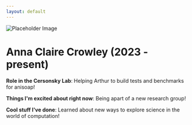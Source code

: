 ```yaml
---
layout: default
---
```


<!-- Replace `example_student` with your name -->
<img src="/website/assets/img/anna_claire_crowley.png" alt="Placeholder Image" class="center" style="max-width: 100%">

<!-- Replace `Example Student` with your name and include your start date-->
# **Anna Claire Crowley (2023 - present)**

<!-- Choose your title -- feel free to be professionally silly -->
**Role in the Cersonsky Lab**: Helping Arthur to build tests and benchmarks for anisoap!

<!-- Name at least one research topic amongst this list -->
**Things I'm excited about right now**: Being apart of a new research group!

<!-- Ultimately, we'll use this section to
     include papers and talks, and contributions
     But for now put whatever you want -->
**Cool stuff I've done**: Learned about new ways to explore science in the world of computation! 


<!-- If you have photos you would like to exhibit,
     save them as `/assets/member_images/your_name_photo_#.png`
     and replace example_student below -->

